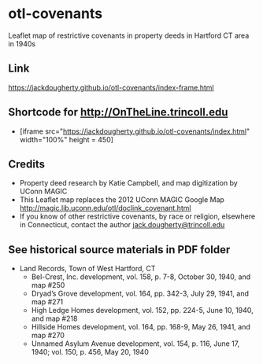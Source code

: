 # otl-covenants
Leaflet map of restrictive covenants in property deeds in Hartford CT area in 1940s

## Link
https://jackdougherty.github.io/otl-covenants/index-frame.html

## Shortcode for http://OnTheLine.trincoll.edu
- [iframe src="https://jackdougherty.github.io/otl-covenants/index.html" width="100%" height = 450]

## Credits
- Property deed research by Katie Campbell, and map digitization by UConn MAGIC
- This Leaflet map replaces the 2012 UConn MAGIC Google Map http://magic.lib.uconn.edu/otl/doclink_covenant.html
- If you know of other restrictive covenants, by race or religion, elsewhere in Connecticut, contact the author [jack.dougherty@trincoll.edu](mailto:jack.dougherty@trincoll.edu)

## See historical source materials in PDF folder
- Land Records, Town of West Hartford, CT
  - Bel-Crest, Inc. development, vol. 158, p. 7-8, October 30, 1940, and map #250
  - Dryad’s Grove development, vol. 164, pp. 342-3, July 29, 1941, and map #271
  - High Ledge Homes development, vol. 152, pp. 224-5, June 10, 1940, and map #218
  - Hillside Homes development, vol. 164, pp. 168-9, May 26, 1941, and map #270
  - Unnamed Asylum Avenue development, vol. 154, p. 116, June 17, 1940; vol. 150, p. 456, May 20, 1940
